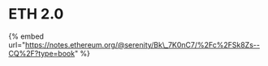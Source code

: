 # ETH 2.0

{% embed url="https://notes.ethereum.org/@serenity/Bk\_7K0nC7/%2Fc%2FSk8Zs--CQ%2F?type=book" %}



